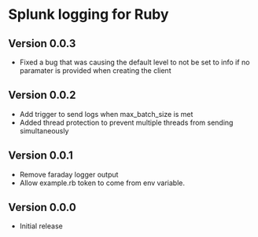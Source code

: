 # Splunk logging for Ruby

## Version 0.0.3
* Fixed a bug that was causing the default level to not be set to info if no paramater is provided when creating the 
client

## Version 0.0.2
* Add trigger to send logs when max_batch_size is met
* Added thread protection to prevent multiple threads from sending simultaneously

## Version 0.0.1
* Remove faraday logger output
* Allow example.rb token to come from env variable.

## Version 0.0.0
* Initial release